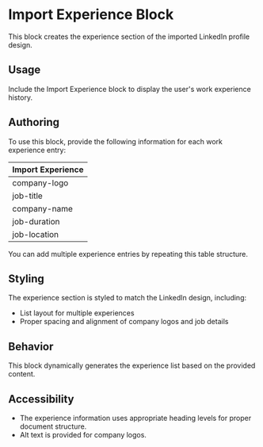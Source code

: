 # Import Experience Block

This block creates the experience section of the imported LinkedIn profile design.

## Usage

Include the Import Experience block to display the user's work experience history.

## Authoring

To use this block, provide the following information for each work experience entry:

| Import Experience |
| :---- |
| company-logo |
| job-title |
| company-name |
| job-duration |
| job-location |

You can add multiple experience entries by repeating this table structure.

## Styling

The experience section is styled to match the LinkedIn design, including:

- List layout for multiple experiences
- Proper spacing and alignment of company logos and job details

## Behavior

This block dynamically generates the experience list based on the provided content.

## Accessibility

- The experience information uses appropriate heading levels for proper document structure.
- Alt text is provided for company logos.
